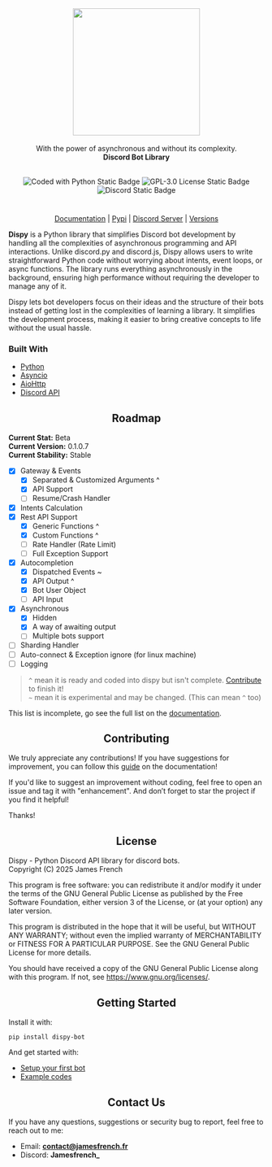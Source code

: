 <div align="center">
  <img src="https://assets.jamesfrench.fr/dispy.png" width="250">
  </br></br>
  With the power of asynchronous and without its complexity.
  </br>
  <strong>Discord Bot Library</strong>
  </br></br>

  ![Coded with Python Static Badge](https://img.shields.io/badge/python-FFFFFF?style=for-the-badge&logo=python&logoColor=FFFFFF&color=306998)
  ![GPL-3.0 License Static Badge](https://img.shields.io/badge/GPL--3.0-FFFFFF?style=for-the-badge&color=%23BD0000)
  ![Discord Static Badge](https://img.shields.io/badge/discord-5865F2?style=for-the-badge&logo=discord&logoColor=white)

</div>

# <p align="center"></p>

<div align="center">
  
  [Documentation](https://dispy.gitbook.io/docs) | [Pypi](https://pypi.org/project/dispy-bot) | [Discord Server](https://discord.gg/NXDsZpqJjT) | [Versions](https://dispy.gitbook.io/docs/informations/changelogs)
</div>
  
**Dispy** is a Python library that simplifies Discord bot development by handling all the complexities of asynchronous programming and API interactions. Unlike discord.py and discord.js, Dispy allows users to write straightforward Python code without worrying about intents, event loops, or async functions. The library runs everything asynchronously in the background, ensuring high performance without requiring the developer to manage any of it.

Dispy lets bot developers focus on their ideas and the structure of their bots instead of getting lost in the complexities of learning a library. It simplifies the development process, making it easier to bring creative concepts to life without the usual hassle.

[readme-modification]: <> (Fixed an issue with the logo, changed the email, added roadmap items)

### Built With
- [Python](https://www.python.org/)
- [Asyncio](https://docs.python.org/fr/3/library/asyncio.html)
- [AioHttp](https://docs.aiohttp.org/en/stable/)
- [Discord API](https://discord.com/developers/docs/intro#explore-the-apis)

## <div align="center">Roadmap</div>
**Current Stat:** Beta</br>
**Current Version:** 0.1.0.7</br>
**Current Stability:** Stable</br>

- [x] Gateway & Events
  - [x] Separated & Customized Arguments ^
  - [x] API Support
  - [ ] Resume/Crash Handler
- [x] Intents Calculation
- [x] Rest API Support
  - [x] Generic Functions ^
  - [x] Custom Functions ^
  - [ ] Rate Handler (Rate Limit)
  - [ ] Full Exception Support
- [x] Autocompletion
  - [x] Dispatched Events ~
  - [x] API Output ^
  - [x] Bot User Object
  - [ ] API Input
- [x] Asynchronous
  - [x] Hidden
  - [x] A way of awaiting output
  - [ ] Multiple bots support
- [ ] Sharding Handler
- [ ] Auto-connect & Exception ignore (for linux machine)
- [ ] Logging

> `^` mean it is ready and coded into dispy but isn't complete. [Contribute](https://jamesfrench.gitbook.io/dispy/informations/contribute) to finish it!</br>
> `~` mean it is experimental and may be changed. (This can mean `^` too)

This list is incomplete, go see the full list on the [documentation](https://jamesfrench.gitbook.io/dispy/informations/roadmap).</br>

## <div align="center">Contributing</div>
We truly appreciate any contributions! If you have suggestions for improvement, you can follow this [guide](https://jamesfrench.gitbook.io/dispy/informations/contribute) on the documentation!

If you'd like to suggest an improvement without coding, feel free to open an issue and tag it with "enhancement". And don’t forget to star the project if you find it helpful!

Thanks!

## <div align="center">License</div>

Dispy - Python Discord API library for discord bots.</br>
Copyright (C) 2025  James French

This program is free software: you can redistribute it and/or modify
it under the terms of the GNU General Public License as published by
the Free Software Foundation, either version 3 of the License, or
(at your option) any later version.

This program is distributed in the hope that it will be useful,
but WITHOUT ANY WARRANTY; without even the implied warranty of
MERCHANTABILITY or FITNESS FOR A PARTICULAR PURPOSE.  See the
GNU General Public License for more details.

You should have received a copy of the GNU General Public License
along with this program.  If not, see <https://www.gnu.org/licenses/>.

## <div align="center">Getting Started</div>

Install it with:
```
pip install dispy-bot
```
And get started with:
- [Setup your first bot](https://dispy.gitbook.io/docs/documentation/readme/setup-your-bot-on-discord)
- [Example codes](https://dispy.gitbook.io/docs/documentation/examples)

## <div align="center">Contact Us</div>

If you have any questions, suggestions or security bug to report, feel free to reach out to me:
- Email: **[contact@jamesfrench.fr](mailto:contact@jamesfrench.fr)**
- Discord: **Jamesfrench_**
